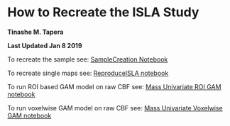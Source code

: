 # How to Recreate the ISLA Study

**Tinashe M. Tapera**

**Last Updated Jan 8 2019**

To recreate the sample see: [SampleCreation Notebook](ReproducibilityScripts/n1601_SampleCreationNotebook.md)

To recreate single maps see: [ReproduceISLA notebook](ReproducibilityScripts/ReproduceISLA.md)

To run ROI based GAM model on raw CBF see: [Mass Univariate ROI GAM notebook](VoxelWrapperModels/MassUnivariate_Regional.md)

To run voxelwise GAM model on raw CBF see: [Mass Univariate Voxelwise GAM notebook](VoxelWrapperModels/MassUnivariate_Voxelwise.md)
